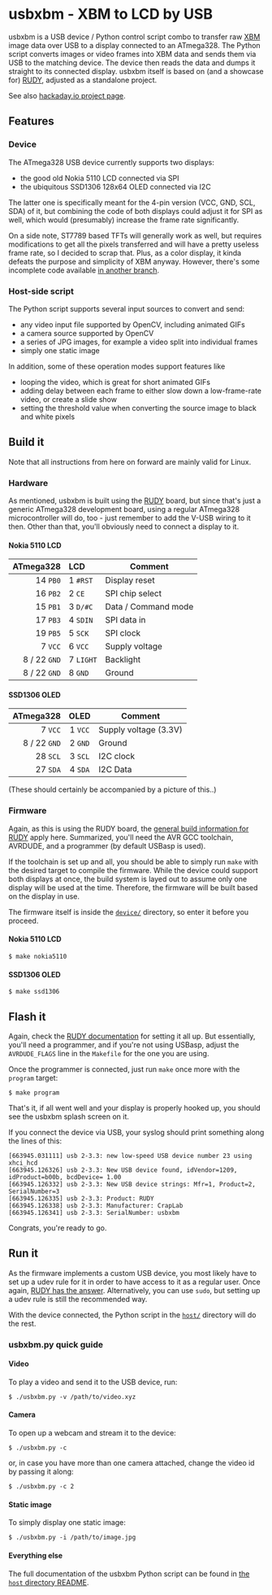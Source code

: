 # usbxbm - XBM to LCD by USB

usbxbm is a USB device / Python control script combo to transfer raw [XBM](https://en.wikipedia.org/wiki/X_BitMap) image data over USB to a display connected to an ATmega328. The Python script converts images or video frames into XBM data and sends them via USB to the matching device. The device then reads the data and dumps it straight to its connected display. usbxbm itself is based on (and a showcase for) [RUDY](https://github.com/sgreg/rudy), adjusted as a standalone project.

See also [hackaday.io project page](https://hackaday.io/project/174946-usbxbm).

## Features

### Device

The ATmega328 USB device currently supports two displays:
- the good old Nokia 5110 LCD connected via SPI
- the ubiquitous SSD1306 128x64 OLED connected via I2C

The latter one is specifically meant for the 4-pin version (VCC, GND, SCL, SDA) of it, but combining the code of both displays could adjust it for SPI as well, which would (presumably) increase the frame rate significantly.

On a side note, ST7789 based TFTs will generally work as well, but requires modifications to get all the pixels transferred and will have a pretty useless frame rate, so I decided to scrap that. Plus, as a color display, it kinda defeats the purpose and simplicity of XBM anyway. However, there's some incomplete code available [in another branch](https://github.com/sgreg/usbxbm/tree/discarded/st7789-tft).

### Host-side script

The Python script supports several input sources to convert and send:
- any video input file supported by OpenCV, including animated GIFs
- a camera source supported by OpenCV
- a series of JPG images, for example a video split into individual frames
- simply one static image

In addition, some of these operation modes support features like
- looping the video, which is great for short animated GIFs
- adding delay between each frame to either slow down a low-frame-rate video, or create a slide show
- setting the threshold value when converting the source image to black and white pixels


## Build it

Note that all instructions from here on forward are mainly valid for Linux.

### Hardware

As mentioned, usbxbm is built using the [RUDY](https://github.com/sgreg/rudy) board, but since that's just a generic ATmega328 development board, using a regular ATmega328 microcontroller will do, too - just remember to add the V-USB wiring to it then. Other than that, you'll obviously need to connect a display to it.


#### Nokia 5110 LCD

| ATmega328 | LCD | Comment |
| ---: | :--- | --- |
| 14 `PB0` | 1 `#RST`| Display reset |
| 16 `PB2`| 2 `CE`| SPI chip select |
| 15 `PB1`| 3 `D/#C`| Data / Command mode |
| 17 `PB3`| 4 `SDIN`| SPI data in |
| 19 `PB5`| 5 `SCK`| SPI clock|
| 7 `VCC`| 6 `VCC`| Supply voltage |
| 8 / 22 `GND`| 7 `LIGHT`| Backlight |
| 8 / 22 `GND`| 8 `GND`| Ground |


#### SSD1306 OLED

| ATmega328 | OLED | Comment |
| ---: | :---: | --- |
| 7 `VCC` | 1 `VCC` | Supply voltage (3.3V) |
| 8 / 22 `GND` | 2 `GND` | Ground |
| 28 `SCL` | 3 `SCL` | I2C clock |
| 27 `SDA` | 4 `SDA` | I2C Data|


(These should certainly be accompanied by a picture of this..)

### Firmware

Again, as this is using the RUDY board, the [general build information for RUDY](https://github.com/sgreg/rudy/tree/master/firmware) apply here. Summarized, you'll need the AVR GCC toolchain, AVRDUDE, and a programmer (by default USBasp is used).

If the toolchain is set up and all, you should be able to simply run `make` with the desired target to compile the firmware. While the device could support both displays at once, the build system is layed out to assume only one display will be used at the time. Therefore, the firmware will be built based on the display in use.

The firmware itself is inside the [`device/`](device/) directory, so enter it before you proceed.

#### Nokia 5110 LCD

```
$ make nokia5110
```

#### SSD1306 OLED

```
$ make ssd1306
```

## Flash it

Again, check the [RUDY documentation](https://github.com/sgreg/rudy/tree/master/firmware) for setting it all up. But essentially, you'll need a programmer, and if you're not using USBasp, adjust the `AVRDUDE_FLAGS` line in the `Makefile` for the one you are using.

Once the programmer is connected, just run `make` once more with the `program` target:
```
$ make program
```

That's it, if all went well and your display is properly hooked up, you should see the usbxbm splash screen on it.

If you connect the device via USB, your syslog should print something along the lines of this:
```
[663945.031111] usb 2-3.3: new low-speed USB device number 23 using xhci_hcd
[663945.126326] usb 2-3.3: New USB device found, idVendor=1209, idProduct=b00b, bcdDevice= 1.00
[663945.126332] usb 2-3.3: New USB device strings: Mfr=1, Product=2, SerialNumber=3
[663945.126335] usb 2-3.3: Product: RUDY
[663945.126338] usb 2-3.3: Manufacturer: CrapLab
[663945.126341] usb 2-3.3: SerialNumber: usbxbm
```

Congrats, you're ready to go.

## Run it

As the firmware implements a custom USB device, you most likely have to set up a udev rule for it in order to have access to it as a regular user. Once again, [RUDY has the answer](https://github.com/sgreg/rudy/tree/master/firmware/v-usb#add-udev-rule). Alternatively, you can use `sudo`, but setting up a udev rule is still the recommended way.

With the device connected, the Python script in the [`host/`](host/) directory will do the rest.

### usbxbm.py quick guide

#### Video

To play a video and send it to the USB device, run:
```
$ ./usbxbm.py -v /path/to/video.xyz
```

#### Camera

To open up a webcam and stream it to the device:
```
$ ./usbxbm.py -c
```
or, in case you have more than one camera attached, change the video id by passing it along:
```
$ ./usbxbm.py -c 2
```

#### Static image

To simply display one static image:
```
$ ./usbxbm.py -i /path/to/image.jpg
```

#### Everything else

The full documentation of the usbxbm Python script can be found in [the `host` directory README](host/).

